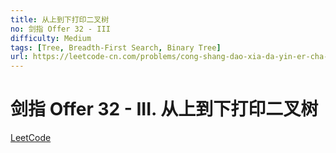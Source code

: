 ```yaml
---
title: 从上到下打印二叉树
no: 剑指 Offer 32 - III
difficulty: Medium
tags: [Tree, Breadth-First Search, Binary Tree]
url: https://leetcode-cn.com/problems/cong-shang-dao-xia-da-yin-er-cha-shu-iii-lcof/
---
```


# 剑指 Offer 32 - III. 从上到下打印二叉树

[LeetCode](https://leetcode-cn.com/problems/cong-shang-dao-xia-da-yin-er-cha-shu-iii-lcof/)

